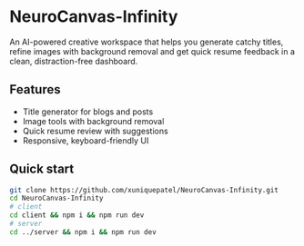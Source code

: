 # NeuroCanvas-Infinity

An AI-powered creative workspace that helps you generate catchy titles, refine images with background removal and get quick resume feedback in a clean, distraction-free dashboard.

## Features
- Title generator for blogs and posts
- Image tools with background removal
- Quick resume review with suggestions
- Responsive, keyboard-friendly UI


## Quick start
```bash
git clone https://github.com/xuniquepatel/NeuroCanvas-Infinity.git
cd NeuroCanvas-Infinity
# client
cd client && npm i && npm run dev
# server
cd ../server && npm i && npm run dev
